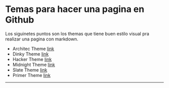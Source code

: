 # Temas para hacer una pagina en Github
Los siguinetes puntos son los themas que tiene buen estilo visual pra realizar una pagina con markdown.

- Architec Theme [link](https://pages-themes.github.io/architect/)
- Dinky Theme [link](https://pages-themes.github.io/dinky/)
- Hacker Theme [link](https://pages-themes.github.io/hacker/) 
- Midnight Theme [link](https://pages-themes.github.io/midnight/)
- Slate Theme [link](https://pages-themes.github.io/slate/)
- Primer Theme [link](https://pages-themes.github.io/primer/)
 
-----